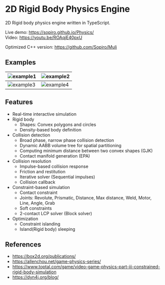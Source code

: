 # 2D Rigid Body Physics Engine

2D Rigid body physics engine written in TypeScript.

Live demo: https://sopiro.github.io/Physics/  
Video: https://youtu.be/ROAqjE40pxU  
  
Optimized C++ version: https://github.com/Sopiro/Muli

## Examples
|![example1](.github/Animation1.gif)|![example2](.github/Animation2.gif)|
|--|--|
|![example3](.github/Animation3.gif)|![example4](.github/Animation4.gif)|

## Features
- Real-time interactive simulation
- Rigid body
  - Shapes: Convex polygons and circles
  - Density-based body definition
- Collision detection
  - Broad phase, narrow phase collision detection
  - Dynamic AABB volume tree for spatial partitioning
  - Computing minimum distance between two convex shapes (GJK)
  - Contact manifold generation (EPA)
- Collision resolution 
  - Impulse-based collision response  
  - Friction and restitution  
  - Iterative solver (Sequential impulses)  
  - Collision callback  
- Constraint-based simulation
  - Contact constraint
  - Joints: Revolute, Prismatic, Distance, Max distance, Weld, Motor, Line, Angle, Grab
  - Soft constraints
  - 2-contact LCP solver (Block solver)
- Optimization
  - Constraint islanding
  - Island(Rigid body) sleeping

## References
- https://box2d.org/publications/
- https://allenchou.net/game-physics-series/
- https://www.toptal.com/game/video-game-physics-part-iii-constrained-rigid-body-simulation
- https://dyn4j.org/blog/
